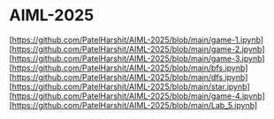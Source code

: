 # AIML-2025
[https://github.com/PatelHarshit/AIML-2025/blob/main/game-1.ipynb]
[https://github.com/PatelHarshit/AIML-2025/blob/main/game-2.ipynb]
[https://github.com/PatelHarshit/AIML-2025/blob/main/game-3.ipynb]
[https://github.com/PatelHarshit/AIML-2025/blob/main/bfs.ipynb]
[https://github.com/PatelHarshit/AIML-2025/blob/main/dfs.ipynb]
[https://github.com/PatelHarshit/AIML-2025/blob/main/star.ipynb]
[https://github.com/PatelHarshit/AIML-2025/blob/main/game-4.ipynb]
[https://github.com/PatelHarshit/AIML-2025/blob/main/Lab_5.ipynb]
